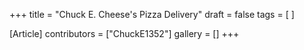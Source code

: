 +++
title = "Chuck E. Cheese's Pizza Delivery"
draft = false
tags = [ ]

[Article]
contributors = ["ChuckE1352"]
gallery = []
+++

